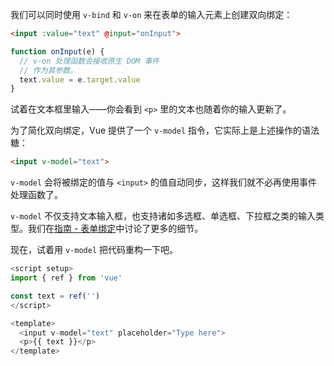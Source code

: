 
我们可以同时使用 `v-bind` 和 `v-on` 来在表单的输入元素上创建双向绑定：

```html
<input :value="text" @input="onInput">
```
```JavaScript
function onInput(e) {
  // v-on 处理函数会接收原生 DOM 事件
  // 作为其参数。
  text.value = e.target.value
}
```

试着在文本框里输入——你会看到 `<p>` 里的文本也随着你的输入更新了。

为了简化双向绑定，Vue 提供了一个 `v-model` 指令，它实际上是上述操作的语法糖：

```html
<input v-model="text">
```

`v-model` 会将被绑定的值与 `<input>` 的值自动同步，这样我们就不必再使用事件处理函数了。

`v-model` 不仅支持文本输入框，也支持诸如多选框、单选框、下拉框之类的输入类型。我们在[指南 - 表单绑定](https://cn.vuejs.org/guide/essentials/forms.html)中讨论了更多的细节。

现在，试着用 `v-model` 把代码重构一下吧。

```javascript
<script setup>
import { ref } from 'vue'

const text = ref('')
</script>

<template>
  <input v-model="text" placeholder="Type here">
  <p>{{ text }}</p>
</template>
```